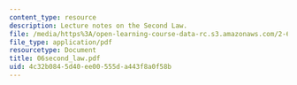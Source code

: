 ```yaml
---
content_type: resource
description: Lecture notes on the Second Law.
file: /media/https%3A/open-learning-course-data-rc.s3.amazonaws.com/2-611-marine-power-and-propulsion-fall-2006/4c32b0845d40ee00555da443f8a0f58b_06second_law.pdf
file_type: application/pdf
resourcetype: Document
title: 06second_law.pdf
uid: 4c32b084-5d40-ee00-555d-a443f8a0f58b
---
```

